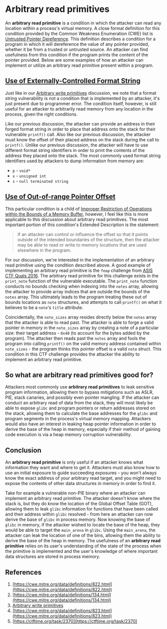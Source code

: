 # Arbitrary read primitives

An **arbitrary read primitive** is a condition in which the attacker can read
any location within a process's virtual memory. A close formal definition for
this condition provided by the Common Weakness Enumeration (CWE) list is
[Untrusted Pointer Dereference](#references). This definition describes a
condition for a program in which it will dereference the value of any pointer
provided, whether it be from a trusted or untrusted source. An attacker can
find usefulness from this condition if the program prints the content of the
pointer provided. Below are some examples of how an attacker can implement or
utilize an arbitrary read primitive present within a program.

## [Use of Externally-Controlled Format String](#references)

Just like in our [Arbitrary write primitives](./arbitrary-write-primitives.md)
discussion, we note that a format string vulnerability is not a condition that
is implemented by an attacker, it's just present due to programmer error. The
condition itself, however, is still useful for an attacker to arbitrarily read
memory from any location in the process, given the right conditions.

Like our previous discussion, the attacker can provide an address in their
forged format string in order to place that address onto the stack for their
vulnerable `printf()` call. Also like our previous discussion, the attacker
must know the offset of their placed address on the stack during the call to
`printf()`. Unlike our previous discussion, the attacker will have to use
different format string identifiers in order to print the contents of the
address they placed onto the stack. The most commonly used format string
identifiers used by attackers to dump information from memory are:

* `p` - `void*`
* `x` - `unsigned int`
* `s` - `null terminated string`

## [Use of Out-of-range Pointer Offset](#references)

This particular condition is a child of
[Improper Restriction of Operations within the Bounds of a Memory Buffer](#references),
however, I feel like this is more applicable to this discussion about arbitrary
read primitives. The most important portion of this condition's Extended
Description is the statement:

> If an attacker can control or influence the offset so that it points outside
> of the intended boundaries of the structure, then the attacker may be able to
> read or write to memory locations that are used elsewhere in the program.

For our discussion, we're interested in the implementation of an arbitrary read
primitive using the condition described above. A good example of implementing
an arbitrary read primitive is the `feap` challenge from
[ASIS CTF Quals 2016](#references). The arbitrary read primitive for this
challenge exists in the `print_note` function of the vulnerable executable. The
`print_note` function conducts no bounds checking when indexing into the
`notes` array, allowing the attacker to provide array indices that are outside
the bounds of the `notes` array. This ultimately leads to the program treating
these out of bounds locations as `note` structures, and attempts to call
`printf()` on what it believes to be a `note`'s `title` attribute.

Coincidentally, the `note_sizes` array resides directly below the `notes` array
that the attacker is able to read past. The attacker is able to forge a valid
pointer in memory in the `note_sizes` array by creating a note of a particular
size: their target address - `0x40` (to account for the bytes added by the
program). The attacker then reads past the `notes` array and fools the program
into calling `printf()` on the valid memory address contained within
`note_sizes` - the program thinks this pointer offset is a valid `note` struct.
This condition in this CTF challenge provides the attacker the ability to
implement an arbitrary read primitive.

## So what are arbitrary read primitives good for?

Attackers most commonly use **arbitrary read primitives** to leak sensitive
program information, allowing them to bypass mitigations such as ASLR, PIE,
stack canaries, and possibly even pointer mangling. If the attacker can conduct
an arbitrary read of data from the stack, they will most likely be able to
expose `glibc` and program pointers or return addresses stored on the stack,
allowing them to calculate the base addresses for the `glibc` and program
segments in the process's virtual memory mapping. Attackers would also have an
interest in leaking heap pointer information in order to derive the base of the
heap in memory, especially if their method of gaining code execution is via a
heap memory corruption vulnerability.

## Conclusion

An **arbitrary read primitive** is only useful if an attacker knows what
information they want and where to get it. Attackers must also know how to use
an initial exposure to guide succeeding exposures - you won't always know the
exact address of your arbitrary read target, and you might need to expose the
contents of other data structures in memory in order to find it.

Take for example a vulnerable non-PIE binary where an attacker can implement an
arbitrary read primitive. The attacker doesn't know where the stack is, but
they do know the location of the Global Offset Table (GOT), allowing them to
leak `glibc` information for functions that have been called and their address
within `glibc` resolved - from here an attacker can now derive the base of
`glibc` in process memory. Now knowing the base of `glibc` in memory, if the
attacker wished to locate the base of the heap, they would be able to target
the `main_arena` in `glibc`. Using the `main_arena`, the attacker can leak the
location of one of the bins, allowing them the ability to derive the base of
the heap in memory. The usefulness of an **arbitrary read primitive** relies on
its user's understanding of the state of the process when the primitive is
implemented and the user's knowledge of where important data structures are
stored in process memory.

## References

1. [https://cwe.mitre.org/data/definitions/822.html](https://cwe.mitre.org/data/definitions/822.html)
2. [https://cwe.mitre.org/data/definitions/134.html](https://cwe.mitre.org/data/definitions/134.html)
3. [Arbitrary write primitives](./arbitrary-write-primitives.md)
4. [https://cwe.mitre.org/data/definitions/823.html](https://cwe.mitre.org/data/definitions/823.html)
5. [https://ctftime.org/task/2370](https://ctftime.org/task/2370)
